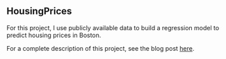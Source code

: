 ## HousingPrices  

For this project, I use publicly available data to build a regression model to predict housing prices in Boston.

For a complete description of this project, see the blog post [here](https://joomik.github.io/Housing/).